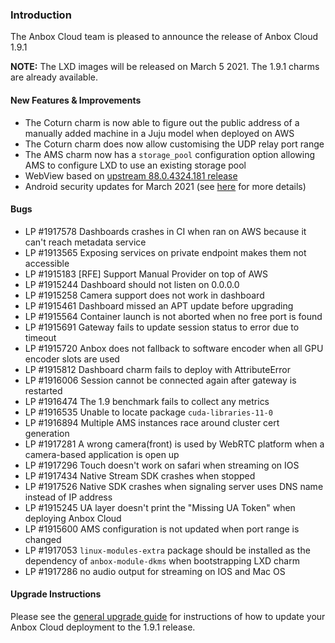 ### Introduction

The Anbox Cloud team is pleased to announce the release of Anbox Cloud 1.9.1

**NOTE:** The LXD images will be released on March 5 2021. The 1.9.1 charms are already available.

#### New Features & Improvements

* The Coturn charm is now able to figure out the public address of a manually added machine in a Juju model when deployed on AWS
* The Coturn charm does now allow customising the UDP relay port range
* The AMS charm now has a `storage_pool` configuration option allowing AMS to configure LXD to use an existing storage pool
* WebView based on [upstream 88.0.4324.181 release](https://chromereleases.googleblog.com/2021/02/chrome-for-android-update_16.html)
* Android security updates for March 2021 (see [here](https://source.android.com/security/bulletin/2021-03-01) for more details)

#### Bugs

* LP #1917578 Dashboards crashes in CI when ran on AWS because it can't reach metadata service
* LP #1913565 Exposing services on private endpoint makes them not accessible
* LP #1915183 [RFE] Support Manual Provider on top of AWS
* LP #1915244 Dashboard should not listen on 0.0.0.0
* LP #1915258 Camera support does not work in dashboard
* LP #1915461 Dashboard missed an APT update before upgrading
* LP #1915564 Container launch is not aborted when no free port is found
* LP #1915691 Gateway fails to update session status to error due to timeout
* LP #1915720 Anbox does not fallback to software encoder when all GPU encoder slots are used
* LP #1915812 Dashboard charm fails to deploy with AttributeError
* LP #1916006 Session cannot be connected again after gateway is restarted
* LP #1916474 The 1.9 benchmark fails to collect any metrics
* LP #1916535 Unable to locate package `cuda-libraries-11-0`
* LP #1916894 Multiple AMS instances race around cluster cert generation
* LP #1917281 A wrong camera(front) is used by WebRTC platform when a camera-based application is open up
* LP #1917296 Touch doesn't work on safari when streaming on IOS
* LP #1917434 Native Stream SDK crashes when stopped
* LP #1917526 Native SDK crashes when signaling server uses DNS name instead of IP address
* LP #1915245 UA layer doesn't print the "Missing UA Token" when deploying Anbox Cloud
* LP #1915600 AMS configuration is not updated when port range is changed
* LP #1917053 `linux-modules-extra` package should be installed as the dependency of `anbox-module-dkms` when bootstrapping LXD charm
* LP #1917286 no audio output for streaming on IOS and Mac OS

#### Upgrade Instructions

Please see the [general upgrade guide](https://anbox-cloud.io/docs/installation/upgrading-from-previous-versions) for instructions of how to update your Anbox Cloud deployment to the 1.9.1 release.